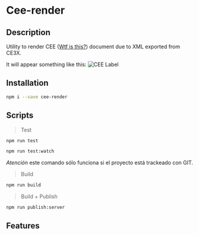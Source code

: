 # Cee-render

## Description

Utility to render CEE ([Wtf is this?](https://www.certicalia.com/que-es-un-certificado-energetico)) document due to XML exported from CE3X.

It will appear something like this:
![CEE Label](http://www.minetad.gob.es/energia/desarrollo/EficienciaEnergetica/CertificacionEnergetica/PublishingImages/Etiqueta_eficiencia_energetica.jpg)

## Installation

```bash
npm i --save cee-render
```

## Scripts

> Test


```bash
npm run test
```

```bash
npm run test:watch
```

_Atención_ este comando sólo funciona si el proyecto está trackeado con GIT.

> Build

```bash
npm run build
```

> Build + Publish

```bash
npm run publish:server
```

## Features
